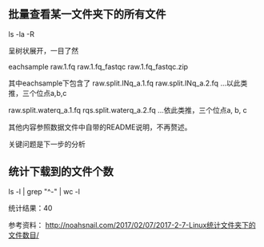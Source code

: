 ## 批量查看某一文件夹下的所有文件

ls -la -R

呈树状展开，一目了然

  eachsample
  raw.1.fq
  raw.1.fq_fastqc
  raw.1.fq_fastqc.zip
  
其中eachsample下包含了
raw.split.INq_a.1.fq
raw.split.INq_a.2.fq
...以此类推，三个位点a,b,c

raw.split.waterq_a.1.fq
rqs.split.waterq_a.2.fq
...依此类推，三个位点a, b, c

其他内容参照数据文件中自带的README说明，不再赘述。

关键问题是下一步的分析

## 统计下载到的文件个数

ls -l | grep "^-" | wc -l

统计结果：40

参考资料： http://noahsnail.com/2017/02/07/2017-2-7-Linux统计文件夹下的文件数目/
